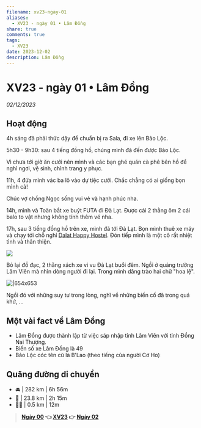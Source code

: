 ```yaml
---
filename: xv23-ngay-01
aliases:
  - XV23 - ngày 01 • Lâm Đồng
share: true
comments: true
tags:
  - XV23
date: 2023-12-02
description: Lâm Đồng
---
```

# XV23 - ngày 01 • Lâm Đồng  
  
*02/12/2023*  
## Hoạt động  
4h sáng đã phải thức dậy để chuẩn bị ra Sala, đi xe lên Bảo Lộc.  
  
5h30 - 9h30: sau 4 tiếng đồng hồ, chúng mình đã đến được Bảo Lộc.  
  
Vì chưa tới giờ ăn cưới nên mình và các bạn ghé quán cà phê bên hồ để nghỉ ngơi, vệ sinh, chỉnh trang y phục.  
  
11h, 4 đứa mình vác ba lô vào dự tiệc cưới. Chắc chẳng có ai giống bọn mình cả!  
  
Chúc vợ chồng Ngọc sống vui vẻ và hạnh phúc nha.  
  
14h, mình và Toàn bắt xe buýt FUTA đi Đà Lạt. Được cái 2 thằng ôm 2 cái balo to vật nhưng không tính thêm vé nha.  
  
17h, sau 3 tiếng đồng hồ trên xe, mình đã tới Đà Lạt. Bọn mình thuê xe máy và chạy tới chỗ nghỉ [Dalat Happy Hostel](https://maps.app.goo.gl/FzVAocGVLS1LzQbH9). Đón tiếp mình là một cô rất nhiệt tình và thân thiện.  
  
![](https://i.imgur.com/zVzVpsa.png)  
  
  
Bỏ lại đồ đạc, 2 thằng xách xe vi vu Đà Lạt buổi đêm. Ngồi ở quảng trường Lâm Viên mà nhìn dòng người đi lại. Trong mình dâng trào hai chữ "hoa lệ".  
  
![|654x653](https://i.imgur.com/P317BHc.png)  
  
Ngồi đó với những suy tư trong lòng, nghĩ về những biến cố đã trong quá khứ, ...  
  
## Một vài fact về Lâm Đồng  
  
- Lâm Đồng được thành lập từ việc sáp nhập tỉnh Lâm Viên với tỉnh Đồng Nai Thượng.  
- Biển số xe Lâm Đồng là 49  
- Bảo Lộc cóc tên cũ là B'Lao (theo tiếng của người Cơ Ho)  
  
## Quãng đường di chuyển  
  
- 🚘 | 282 km | 6h 56m  
- 🛵 | 23.8 km | 2h 15m  
- 🚶‍♂️ | 0.5 km | 12m  
  
> **[Ngày 00](./xv23-ngay-00.md) 👈 [XV23](./xuyen-viet-2023.md) 👉 [Ngày 02](./xv23-ngay-02.md)**
